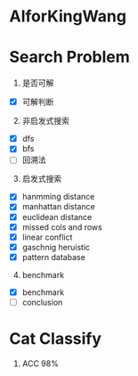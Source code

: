 # AIforKingWang

# Search Problem 

1. 是否可解
- [x] 可解判断
2. 非启发式搜索
  - [x] dfs
  - [x] bfs
  - [ ] 回溯法
3. 启发式搜索
 - [x] hanmming distance
 - [x] manhattan distance
 - [x] euclidean distance
 - [x] missed cols and rows
 - [x] linear conflict
 - [x] gaschnig heruistic
 - [x] pattern database
4. benchmark
 - [x] benchmark
 - [ ] conclusion

# Cat Classify
1. ACC 98%